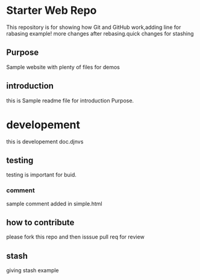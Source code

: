 # Starter Web Repo

This repository is for showing how Git and GitHub work,adding line for rabasing example!
more changes after rebasing.quick changes for stashing
## Purpose

Sample website with plenty of files for demos

## introduction
this is Sample readme file for introduction Purpose.

# developement
this is developement doc.djnvs

## testing 
testing is important for buid.

### comment
sample comment added in simple.html

## how to contribute
please fork this repo and then isssue pull req for review

## stash
giving stash example